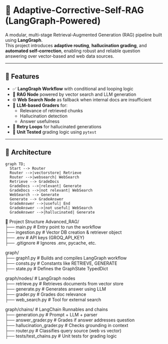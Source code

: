 # 🔁 Adaptive-Corrective-Self-RAG (LangGraph-Powered)

A modular, multi-stage Retrieval-Augmented Generation (RAG) pipeline built using **LangGraph**.  
This project introduces **adaptive routing**, **hallucination grading**, and **automated self-correction**, enabling robust and reliable question answering over vector-based and web data sources.

---

## 🚀 Features

- ✅ **LangGraph Workflow** with conditional and looping logic  
- 📄 **RAG Node** powered by vector search and LLM generation  
- 🌐 **Web Search Node** as fallback when internal docs are insufficient  
- 🧠 **LLM-based Graders** for:  
  - Relevance of retrieved chunks  
  - Hallucination detection  
  - Answer usefulness  
- 🔄 **Retry Loops** for hallucinated generations  
- 🧪 **Unit Tested** grading logic using `pytest`  

---

## 🧠 Architecture

```mermaid
graph TD;
  Start --> Router
  Router -->|vectorstore| Retrieve
  Router -->|websearch| WebSearch
  Retrieve --> GradeDocs
  GradeDocs -->|relevant| Generate
  GradeDocs -->|not relevant| WebSearch
  WebSearch --> Generate
  Generate --> GradeAnswer
  GradeAnswer -->|useful| End
  GradeAnswer -->|not useful| WebSearch
  GradeAnswer -->|hallucinated| Generate
```

📁 Project Structure
Advanced_RAG/  
├── main.py                 # Entry point to run the workflow  
├── ingestion.py            # Vector DB creation & retriever object  
├── .env                    # API keys (GROQ_API_KEY)  
├── .gitignore              # Ignores .env, pycache, etc.  
  
graph/  
├── graph1.py               # Builds and compiles LangGraph workflow  
├── consts.py               # Constants like RETRIEVE, GENERATE  
├── state.py                # Defines the GraphState TypedDict  
  
graph/nodes/                # LangGraph nodes  
├── retrieve.py             # Retrieves documents from vector store  
├── generate.py             # Generates answer using LLM  
├── grader.py               # Grades doc relevance  
├── web_search.py           # Tool for external search  
   
graph/chains/               # LangChain Runnables and chains  
├── generation.py           # Prompt + LLM + parser  
├── answer_grader.py        # Grades if answer addresses question  
├── hallucination_grader.py # Checks grounding in context  
├── router.py               # Classifies query source (web vs vector)  
├── tests/test_chains.py    # Unit tests for grading logic  



